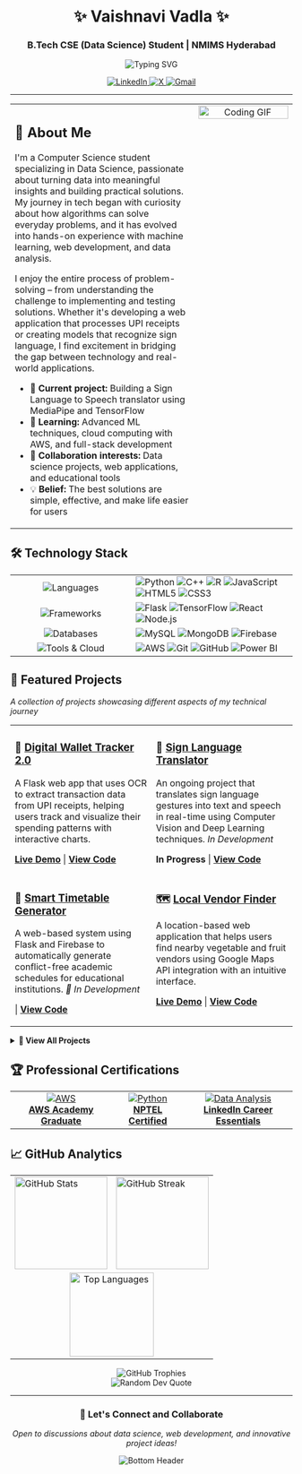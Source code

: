 <div align="center">
  <h1>✨ Vaishnavi Vadla ✨</h1>
  <h3>B.Tech CSE (Data Science) Student | NMIMS Hyderabad</h3>
  <img src="https://readme-typing-svg.herokuapp.com?font=Fira+Code&size=24&duration=3000&pause=1000&color=7AF5B3&center=true&vCenter=true&width=435&lines=Aspiring+Data+Engineer;Aspiring+ML+Engineer;Python+Developer;Problem+Solver;Tech+Enthusiast" alt="Typing SVG" />
  <br>
  <p>
    <a href="https://www.linkedin.com/in/vaishnavivadla/">
      <img src="https://img.shields.io/badge/LinkedIn-0A66C2?style=for-the-badge&logo=linkedin&logoColor=white" alt="LinkedIn"/>
    </a>
    <a href="https://x.com/VV_Algos?t=6cUkIuT1PehtLYcQDpfZ_Q&s=08">
      <img src="https://img.shields.io/badge/X-000000?style=for-the-badge&logo=x&logoColor=white" alt="X"/>
    </a>
    <a href="mailto:vaishnavivadla33@gmail.com">
      <img src="https://img.shields.io/badge/Gmail-D14836?style=for-the-badge&logo=gmail&logoColor=white" alt="Gmail"/>
    </a>
  </p>
</div>

---

<table>
  <tr>
    <td valign="top" width="65%">
      <h2>🚀 About Me</h2>
      <p>
        I'm a Computer Science student specializing in Data Science, passionate about turning data into meaningful insights and building practical solutions. My journey in tech began with curiosity about how algorithms can solve everyday problems, and it has evolved into hands-on experience with machine learning, web development, and data analysis.
      </p>
      <p>
        I enjoy the entire process of problem-solving – from understanding the challenge to implementing and testing solutions. Whether it's developing a web application that processes UPI receipts or creating models that recognize sign language, I find excitement in bridging the gap between technology and real-world applications.
      </p>
      <ul>
        <li>🔭 <b>Current project:</b> Building a Sign Language to Speech translator using MediaPipe and TensorFlow</li>
        <li>🌱 <b>Learning:</b> Advanced ML techniques, cloud computing with AWS, and full-stack development</li>
        <li>👯 <b>Collaboration interests:</b> Data science projects, web applications, and educational tools</li>
        <li>💡 <b>Belief:</b> The best solutions are simple, effective, and make life easier for users</li>
      </ul>
    </td>
    <td valign="top" width="35%">
      <div align="center">
        <img src="https://media.giphy.com/media/v1.Y2lkPTc5MGI3NjExNzM3MmI1MTBjNmM5OGUwMjI4ZDRjZjQ5ZWY4YmM2ZWMzNDU0NGQzNiZlcD12MV9pbnRlcm5hbF9naWZzX2dpZklkJmN0PWc/L1R1tvI9svkIWwpVYr/giphy.gif" alt="Coding GIF" width="100%">
      </div>
    </td>
  </tr>
</table>

## 🛠️ Technology Stack

<table>
  <tr>
    <td align="center" width="200">
      <img src="https://img.shields.io/badge/Languages-4A90E2?style=for-the-badge&logoColor=white" alt="Languages"/>
    </td>
    <td>
      <img src="https://img.shields.io/badge/Python-3776AB?style=for-the-badge&logo=python&logoColor=white" alt="Python"/>
      <img src="https://img.shields.io/badge/C++-00599C?style=for-the-badge&logo=cplusplus&logoColor=white" alt="C++"/>
      <img src="https://img.shields.io/badge/R-276DC3?style=for-the-badge&logo=r&logoColor=white" alt="R"/>
      <img src="https://img.shields.io/badge/JavaScript-F7DF1E?style=for-the-badge&logo=javascript&logoColor=black" alt="JavaScript"/>
      <img src="https://img.shields.io/badge/HTML5-E34F26?style=for-the-badge&logo=html5&logoColor=white" alt="HTML5"/>
      <img src="https://img.shields.io/badge/CSS3-1572B6?style=for-the-badge&logo=css3&logoColor=white" alt="CSS3"/>
    </td>
  </tr>
  <tr>
    <td align="center">
      <img src="https://img.shields.io/badge/Frameworks-FF6B6B?style=for-the-badge&logoColor=white" alt="Frameworks"/>
    </td>
    <td>
      <img src="https://img.shields.io/badge/Flask-000000?style=for-the-badge&logo=flask&logoColor=white" alt="Flask"/>
      <img src="https://img.shields.io/badge/TensorFlow-FF6F00?style=for-the-badge&logo=tensorflow&logoColor=white" alt="TensorFlow"/>
      <img src="https://img.shields.io/badge/React-61DAFB?style=for-the-badge&logo=react&logoColor=black" alt="React"/>
      <img src="https://img.shields.io/badge/Node.js-339933?style=for-the-badge&logo=nodedotjs&logoColor=white" alt="Node.js"/>
    </td>
  </tr>
  <tr>
    <td align="center">
      <img src="https://img.shields.io/badge/Databases-4ECDC4?style=for-the-badge&logoColor=white" alt="Databases"/>
    </td>
    <td>
      <img src="https://img.shields.io/badge/MySQL-4479A1?style=for-the-badge&logo=mysql&logoColor=white" alt="MySQL"/>
      <img src="https://img.shields.io/badge/MongoDB-47A248?style=for-the-badge&logo=mongodb&logoColor=white" alt="MongoDB"/>
      <img src="https://img.shields.io/badge/Firebase-FFCA28?style=for-the-badge&logo=firebase&logoColor=black" alt="Firebase"/>
    </td>
  </tr>
  <tr>
    <td align="center">
      <img src="https://img.shields.io/badge/Tools_&_Cloud-9B59B6?style=for-the-badge&logoColor=white" alt="Tools & Cloud"/>
    </td>
    <td>
      <img src="https://img.shields.io/badge/AWS-232F3E?style=for-the-badge&logo=amazon-aws&logoColor=white" alt="AWS"/>
      <img src="https://img.shields.io/badge/Git-F05032?style=for-the-badge&logo=git&logoColor=white" alt="Git"/>
      <img src="https://img.shields.io/badge/GitHub-181717?style=for-the-badge&logo=github&logoColor=white" alt="GitHub"/>
      <img src="https://img.shields.io/badge/Power_BI-F2C811?style=for-the-badge&logo=powerbi&logoColor=black" alt="Power BI"/>
    </td>
  </tr>
</table>

## 💼 Featured Projects

<p><i>A collection of projects showcasing different aspects of my technical journey</i></p>

<table>
  <tr>
    <td width="50%" valign="top">
      <h3>🏦 <a href="https://github.com/VaishnaviVadla33/DigitalWalletTracker02">Digital Wallet Tracker 2.0</a></h3>
      <p>A Flask web app that uses OCR to extract transaction data from UPI receipts, helping users track and visualize their spending patterns with interactive charts.</p>
      <p><b><a href="https://digitalwallettracker02.onrender.com/">Live Demo</a></b> | <b><a href="https://github.com/VaishnaviVadla33/DigitalWalletTracker02">View Code</a></b></p>
    </td>
    <td width="50%" valign="top">
      <h3>🤟 <a href="https://github.com/VaishnaviVadla33/SignToText">Sign Language Translator</a></h3>
      <p>An ongoing project that translates sign language gestures into text and speech in real-time using Computer Vision and Deep Learning techniques. <i>In Development</i></p>
      <p><b>In Progress</b> | <b><a href="https://github.com/VaishnaviVadla33/SignToText">View Code</a></b></p>
    </td>
  </tr>
  <tr>
    <td width="50%" valign="top">
      <h3>📅 <a href="https://github.com/VaishnaviVadla33/TimeTableSheduler">Smart Timetable Generator</a></h3>
      <p>A web-based system using Flask and Firebase to automatically generate conflict-free academic schedules for educational institutions. <i>🚧 In Development</i></p>
      <p> | <b><a href="https://github.com/VaishnaviVadla33/TimeTableSheduler">View Code</a></b></p>
    </td>
    <td width="50%" valign="top">
      <h3>🗺️ <a href="https://github.com/VaishnaviVadla33/Vegetable_Fruit_vendors_Locator">Local Vendor Finder</a></h3>
      <p>A location-based web application that helps users find nearby vegetable and fruit vendors using Google Maps API integration with an intuitive interface.</p>
      <p><b><a href="https://vaishnavivadla33.github.io/Vegetable_Fruit_vendors_Locator/">Live Demo</a></b> | <b><a href="https://github.com/VaishnaviVadla33/Vegetable_Fruit_vendors_Locator">View Code</a></b></p>
    </td>
  </tr>
</table>

<details>
  <summary><b>📂 View All Projects</b></summary>
  <br>
  
| Project Name | Description | Tech Stack | Links |
|--------------|-------------|------------|-------|
| **Digital Wallet Tracker 2.0** | OCR-powered UPI receipt analyzer with spending visualization | `Python`, `Flask`, `Tesseract`, `Chart.js` | [Code](https://github.com/VaishnaviVadla33/DigitalWalletTracker02) • [Demo](https://digitalwallettracker02.onrender.com/) |
| **Sign Language Translator** | Real-time gesture recognition and speech synthesis | `Python`, `TensorFlow`, `OpenCV`, `MediaPipe` | [Code](https://github.com/VaishnaviVadla33/SignToText) |
| **Smart Timetable Generator** | Automated academic scheduling system | `Python`, `Flask`, `Firebase` | [Code](https://github.com/VaishnaviVadla33/TimeTableSheduler) |
| **Local Vendor Finder** | Maps-based vendor location service | `HTML`, `CSS`, `JavaScript`, `Google Maps API` | [Code](https://github.com/VaishnaviVadla33/Vegetable_Fruit_vendors_Locator) • [Demo](https://vaishnavivadla33.github.io/Vegetable_Fruit_vendors_Locator/) |
| **QueryBot - Campus Assistant** | NLP chatbot for university queries | `Python`, `NLTK`, `TensorFlow` | [Code](https://github.com/VaishnaviVadla33/SimpleChatBot) |
| **Attendance QuickChecker** | Student attendance tracking and analytics | `Python`, `Tkinter`, `Pandas` | [Code](https://github.com/VaishnaviVadla33/Attendance_QuickCheck) |
| **Mental Health Predictor** | ML model for treatment outcome prediction | `Python`, `Scikit-learn`, `Pandas` | [Code](https://github.com/VaishnaviVadla33/MentalHealthPredictor) |
| **Best Frame Selector** | Video frame quality assessment tool | `Python`, `OpenCV` | [Code](https://github.com/VaishnaviVadla33/BestVideoFrameSelection_Using_SSIM_PSNR) |
| **Retail Analytics Dashboard** | Business intelligence for Kirana stores | `Power BI`, `DAX` | [Code](https://github.com/VaishnaviVadla33/KiranaStoreBusinessAnalysis) |
| **Academic Performance Dashboard** | Student result analysis and insights | `Power BI`, `DAX` | [Code](https://github.com/VaishnaviVadla33/ResultAnalysis_BI) |

</details>

## 🏆 Professional Certifications

<table>
  <tr>
    <td align="center">
      <a href="https://www.credly.com/badges/d6ccadbb-f12b-4296-845b-b3ef05b4002a/public_url">
        <img src="https://img.shields.io/badge/AWS_Cloud_Foundations-232F3E?style=for-the-badge&logo=amazon-aws&logoColor=white" alt="AWS"/>
        <br><b>AWS Academy Graduate</b>
      </a>
    </td>
    <td align="center">
      <a href="https://nptel.ac.in/noc/E_Certificate/NPTEL23CS108S53740281720429928">
        <img src="https://img.shields.io/badge/Joy_of_Computing-3776AB?style=for-the-badge&logo=python&logoColor=white" alt="Python"/>
        <br><b>NPTEL Certified</b>
      </a>
    </td>
    <td align="center">
      <a href="https://www.linkedin.com/learning/certificates/e14b2309a2bf693ce2f1e3d7c59b360b84b2bb22fc129f07700bad10d298d23a">
        <img src="https://img.shields.io/badge/Data_Analysis-0A66C2?style=for-the-badge&logo=linkedin&logoColor=white" alt="Data Analysis"/>
        <br><b>LinkedIn Career Essentials</b>
      </a>
    </td>
  </tr>
</table>

## 📈 GitHub Analytics

<div align="center">
  <table>
    <tr>
      <td>
        <img src="https://github-readme-stats.vercel.app/api?username=VaishnaviVadla33&theme=tokyonight&hide_border=true&include_all_commits=true&count_private=false" alt="GitHub Stats" height="165"/>
      </td>
      <td>
        <img src="https://github-readme-streak-stats.herokuapp.com/?user=VaishnaviVadla33&theme=tokyonight&hide_border=true" alt="GitHub Streak" height="165"/>
      </td>
    </tr>
    <tr>
      <td colspan="2" align="center">
        <img src="https://github-readme-stats.vercel.app/api/top-langs/?username=VaishnaviVadla33&theme=tokyonight&hide_border=true&include_all_commits=true&count_private=false&layout=compact" alt="Top Languages" height="150"/>
      </td>
    </tr>
  </table>
</div>

<div align="center">
  <img src="https://github-profile-trophy.vercel.app/?username=VaishnaviVadla33&theme=discord&no-frame=true&no-bg=true&column=4&margin-w=15" alt="GitHub Trophies" />
</div>

<div align="center">
  <img src="https://quotes-github-readme.vercel.app/api?type=horizontal&theme=tokyonight" alt="Random Dev Quote" />
</div>

---

<div align="center">
  <h3>💬 Let's Connect and Collaborate</h3>
  <p><i>Open to discussions about data science, web development, and innovative project ideas!</i></p>
  <img src="https://raw.githubusercontent.com/Trilokia/Trilokia/379277808c61ef204768a61bbc5d25bc7798ccf1/bottom_header.svg" alt="Bottom Header" />
</div>
